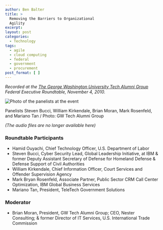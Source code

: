```yaml
---
author: Ben Balter
title: >
  Removing the Barriers to Organizational
  Agility
excerpt:
layout: post
categories:
  - Technology
tags:
  - agile
  - cloud computing
  - federal
  - government
  - procurement
post_format: [ ]
---
```

*Recorded at the [The George Washington University Tech Alumni Group](http://www.facebook.com/group.php?gid=154839957865223) Federal Executive Roundtable, November 4, 2010.*

![Photo of the panelists at the event](http://ben.balter.com/wp-content/uploads/2010/11/68153_493302469280_603259280_5451391_4928024_n-300x199.jpg "Steven Bucci, William Kirkendale, Brian Moran, Mark Rosenfeld, Mariano Tan ")

Panelists Steven Bucci, William Kirkendale, Brian Moran, Mark Rosenfeld, and Mariano Tan / Photo: GW Tech Alumni Group

*(The audio files are no longer available here)*

### Roundtable Participants

*   Hamid Ouyachi, Chief Technology Officer, U.S. Department of Labor
*   Steven Bucci, Cyber Security Lead, Global Leadership Initiative, at IBM & former Deputy Assistant Secretary of Defense for Homeland Defense & Defense Support of Civil Authorities
*   William Kirkendale, Chief Information Officer, Court Services and Offender Supervision Agency
*   Mark Bryan Rosenfeld, Associate Partner, Public Sector CRM Call Center Optimization, IBM Global Business Services
*   Mariano Tan, President, TeleTech Government Solutions

### Moderator

*   Brian Moran, President, GW Tech Alumni Group; CEO, Nester Consulting; & former Director of IT Services, U.S. International Trade Commission

[3]: http://ben.balter.com/wp-content/uploads/2010/11/Introduction.mp3
[4]: http://ben.balter.com/wp-content/uploads/2010/11/Introduction.mp3?torrent
[5]: http://ben.balter.com/wp-content/uploads/2010/11/Agile-v-Waterfall-Systems-Development.mp3
[6]: http://ben.balter.com/wp-content/uploads/2010/11/Agile-v-Waterfall-Systems-Development.mp3?torrent
[7]: http://ben.balter.com/wp-content/uploads/2010/11/Cloud-Computing-v-FISMA.mp3
[8]: http://ben.balter.com/wp-content/uploads/2010/11/Cloud-Computing-v-FISMA.mp3?torrent
[9]: http://ben.balter.com/wp-content/uploads/2010/11/Removing-Barriers-to-Organizational-Agility.mp3
[10]: http://ben.balter.com/wp-content/uploads/2010/11/Removing-Barriers-to-Organizational-Agility.mp3?torrent
